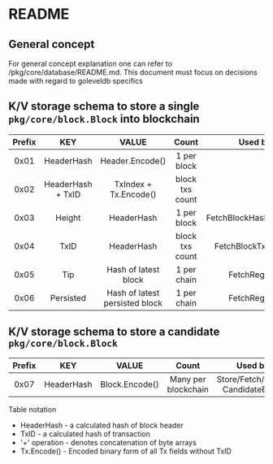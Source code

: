 # README

## General concept

For general concept explanation one can refer to /pkg/core/database/README.md. This document must focus on decisions made with regard to goleveldb specifics

## K/V storage schema to store a single `pkg/core/block.Block` into blockchain

| Prefix | KEY | VALUE | Count | Used by |
| :---: | :---: | :---: | :---: | :---: |
| 0x01 | HeaderHash | Header.Encode\(\) | 1 per block |  |
| 0x02 | HeaderHash + TxID | TxIndex + Tx.Encode\(\) | block txs count |  |
| 0x03 | Height | HeaderHash | 1 per block | FetchBlockHashByHeight |
| 0x04 | TxID | HeaderHash | block txs count | FetchBlockTxByHash |
| 0x05 | Tip | Hash of latest block | 1 per chain | FetchRegistry |
| 0x06 | Persisted |  Hash of latest persisted block | 1 per chain | FetchRegistry |

## K/V storage schema to store a candidate `pkg/core/block.Block`

| Prefix | KEY | VALUE | Count | Used by |
| :---: | :---: | :---: | :---: | :---: |
| 0x07 | HeaderHash | Block.Encode\(\) | Many per blockchain | Store/Fetch/Delete CandidateBlock |

Table notation

* HeaderHash - a calculated hash of block header
* TxID - a calculated hash of transaction
* \'+' operation - denotes concatenation of byte arrays
* Tx.Encode\(\) - Encoded binary form of all Tx fields without TxID


